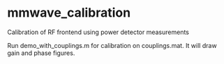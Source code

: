 # mmwave_calibration
Calibration of RF frontend using power detector measurements

Run demo_with_couplings.m for calibration on couplings.mat. It will draw gain and phase figures.